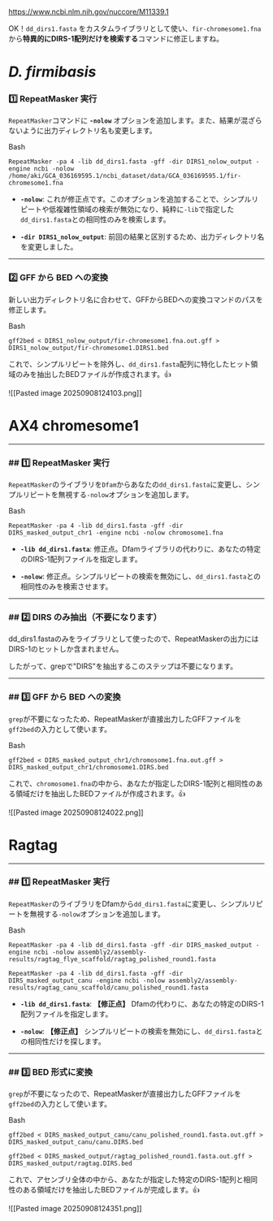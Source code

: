 

https://www.ncbi.nlm.nih.gov/nuccore/M11339.1


OK！`dd_dirs1.fasta` をカスタムライブラリとして使い、`fir-chromesome1.fna` から**特異的にDIRS-1配列だけを検索する**コマンドに修正しますね。


# **_D. firmibasis_**
### 1️⃣ RepeatMasker 実行

`RepeatMasker`コマンドに **`-nolow`** オプションを追加します。また、結果が混ざらないように出力ディレクトリ名も変更します。

Bash

```
RepeatMasker -pa 4 -lib dd_dirs1.fasta -gff -dir DIRS1_nolow_output -engine ncbi -nolow /home/aki/GCA_036169595.1/ncbi_dataset/data/GCA_036169595.1/fir-chromesome1.fna
```

- **`-nolow`**: これが修正点です。このオプションを追加することで、シンプルリピートや低複雑性領域の検索が無効になり、純粋に`-lib`で指定した`dd_dirs1.fasta`との相同性のみを検索します。
    
- **`-dir DIRS1_nolow_output`**: 前回の結果と区別するため、出力ディレクトリ名を変更しました。
    

---

### 2️⃣ GFF から BED への変換

新しい出力ディレクトリ名に合わせて、GFFからBEDへの変換コマンドのパスを修正します。

Bash

```
gff2bed < DIRS1_nolow_output/fir-chromesome1.fna.out.gff > DIRS1_nolow_output/fir-chromesome1.DIRS1.bed
```

これで、シンプルリピートを除外し、`dd_dirs1.fasta`配列に特化したヒット領域のみを抽出したBEDファイルが作成されます。👍

![[Pasted image 20250908124103.png]]


# AX4 chromesome1
---

### ## 1️⃣ RepeatMasker 実行

`RepeatMasker`のライブラリを`Dfam`からあなたの`dd_dirs1.fasta`に変更し、シンプルリピートを無視する`-nolow`オプションを追加します。

Bash

```
RepeatMasker -pa 4 -lib dd_dirs1.fasta -gff -dir DIRS_masked_output_chr1 -engine ncbi -nolow chromosome1.fna
```

- **`-lib dd_dirs1.fasta`**: 修正点。Dfamライブラリの代わりに、あなたの特定のDIRS-1配列ファイルを指定します。
    
- **`-nolow`**: 修正点。シンプルリピートの検索を無効にし、`dd_dirs1.fasta`との相同性のみを検索させます。
    

---

### ## 2️⃣ DIRS のみ抽出（不要になります）

dd_dirs1.fastaのみをライブラリとして使ったので、RepeatMaskerの出力にはDIRS-1のヒットしか含まれません。

したがって、grepで"DIRS"を抽出するこのステップは不要になります。

---

### ## 3️⃣ GFF から BED への変換

`grep`が不要になったため、RepeatMaskerが直接出力したGFFファイルを`gff2bed`の入力として使います。

Bash

```
gff2bed < DIRS_masked_output_chr1/chromosome1.fna.out.gff > DIRS_masked_output_chr1/chromosome1.DIRS.bed
```

これで、`chromosome1.fna`の中から、あなたが指定したDIRS-1配列と相同性のある領域だけを抽出したBEDファイルが作成されます。👍

![[Pasted image 20250908124022.png]]



# Ragtag
---

### ## 1️⃣ RepeatMasker 実行

`RepeatMasker`のライブラリをDfamから`dd_dirs1.fasta`に変更し、シンプルリピートを無視する`-nolow`オプションを追加します。

Bash

```
RepeatMasker -pa 4 -lib dd_dirs1.fasta -gff -dir DIRS_masked_output -engine ncbi -nolow assembly2/assembly-results/ragtag_flye_scaffold/ragtag_polished_round1.fasta
```


```
RepeatMasker -pa 4 -lib dd_dirs1.fasta -gff -dir DIRS_masked_output_canu -engine ncbi -nolow assembly2/assembly-results/ragtag_canu_scaffold/canu_polished_round1.fasta
```


- **`-lib dd_dirs1.fasta`**: **【修正点】** Dfamの代わりに、あなたの特定のDIRS-1配列ファイルを指定します。
    
- **`-nolow`**: **【修正点】** シンプルリピートの検索を無効にし、`dd_dirs1.fasta`との相同性だけを探します。
    

---

### ## 3️⃣ BED 形式に変換

`grep`が不要になったので、RepeatMaskerが直接出力したGFFファイルを`gff2bed`の入力として使います。

Bash

```
gff2bed < DIRS_masked_output_canu/canu_polished_round1.fasta.out.gff > DIRS_masked_output_canu/canu.DIRS.bed
```

```
gff2bed < DIRS_masked_output/ragtag_polished_round1.fasta.out.gff > DIRS_masked_output/ragtag.DIRS.bed
```

これで、アセンブリ全体の中から、あなたが指定した特定のDIRS-1配列と相同性のある領域だけを抽出したBEDファイルが完成します。👍

![[Pasted image 20250908124351.png]]


